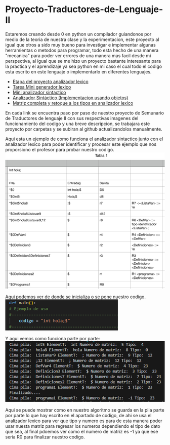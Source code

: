 # Proyecto-Traductores-de-Lenguaje-II
Estaremos creando desde 0 en python un compilador guiandonos por medio de la teoria de nuestra clase y la experimentacion, este proyecto al igual que otros a sido muy bueno para investigar e implementar algunas herramientas o metodos para programar, todo esta hecho de una manera "mecanica" para poder ver errores de una manera mas facil desde mi perspectiva, al igual que se me hizo un proyecto bastante interesante para la practica y el aprendizaje ya sea python en mi caso el cual todo el codigo esta escrito en este lenguaje o implementarlo en diferentes lenguajes.
- [Etapa del proyecto analizador lexico](https://github.com/NexusAOD/Proyecto-Traductores-de-Lenguaje-II/tree/main/Etapa%20del%20proyecto%20analizador%20léxico%20completo)
- [Tarea Mini generador lexico](https://github.com/NexusAOD/Proyecto-Traductores-de-Lenguaje-II/tree/main/1%20-%20Tarea%20Mini%20generador%20lexico)
- [Mini analizador sintactico](https://github.com/NexusAOD/Proyecto-Traductores-de-Lenguaje-II/tree/main/2%20-%20Mini%20analizador%20sintactico)
- [Analizador Sintáctico (Implementacion usando objetos)](https://github.com/NexusAOD/Proyecto-Traductores-de-Lenguaje-II/tree/main/3.-%20Analizador%20Sintáctico%20(Implementacion%20usando%20objetos))
- [Matriz completa y retoque a los tipos en analizador lexico](https://github.com/NexusAOD/Proyecto-Traductores-de-Lenguaje-II/tree/main/4.-%20Matriz%20con%20todas%20las%20reglas%20y%20tipos%20actualizados%20de%20analizador%20lexico)

En cada link se encuentra paso por paso de nuestro proyecto de Semunario de Traductores de lenguaje II con sus respectivas imagenes del funcionamiento del codigo y una breve descripcion, se trabajara este proyecto por carpetas y se subiran al github actualizandolos manualmente.

Aqui esta un ejemplo de como funciona el analizador sintactico junto con el analizador lexico para poder identificar y procesar este ejemplo que nos proporsiono el profesor para probar nuestro codigo.
![Tabla con ejemplo:](https://github.com/NexusAOD/Proyecto-Traductores-de-Lenguaje-II/blob/main/Union%20de%20proyecto%20retocado/foto3.png)

Aqui podemos ver de donde se inicializa o se pone nuestro codigo.
![Iniciar el codigo:](https://github.com/NexusAOD/Proyecto-Traductores-de-Lenguaje-II/blob/main/Union%20de%20proyecto%20retocado/foto2.png)

Y aqui vemos como funciona parte por parte:
![Prueba del codigo:](https://github.com/NexusAOD/Proyecto-Traductores-de-Lenguaje-II/blob/main/Union%20de%20proyecto%20retocado/foto1.png)

Aqui se puede mostrar como en nuestro algoritmo se guarda en la pila parte por parte lo que hay escrito en el apartado de codigo, de ahi se usa el analizador lexico para ver que tipo y numero es para de esta manera poder usar nuesta matriz para regresar los numeros dependiendo el tipo de dato que sea, al final pdoemos ver como el numero de matriz es -1 ya que ese seria R0 para finalizar nuestro codigo.

